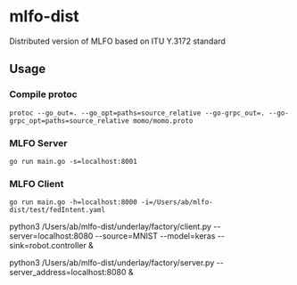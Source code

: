 # mlfo-dist
Distributed version of MLFO based on ITU Y.3172 standard 

## Usage
### Compile protoc

`protoc --go_out=. --go_opt=paths=source_relative --go-grpc_out=. --go-grpc_opt=paths=source_relative momo/momo.proto`

### MLFO Server

`go run main.go -s=localhost:8001`

### MLFO Client

`go run main.go -h=localhost:8000 -i=/Users/ab/mlfo-dist/test/fedIntent.yaml`



python3 /Users/ab/mlfo-dist/underlay/factory/client.py --server=localhost:8080 --source=MNIST --model=keras --sink=robot.controller &

python3 /Users/ab/mlfo-dist/underlay/factory/server.py --server_address=localhost:8080 &
